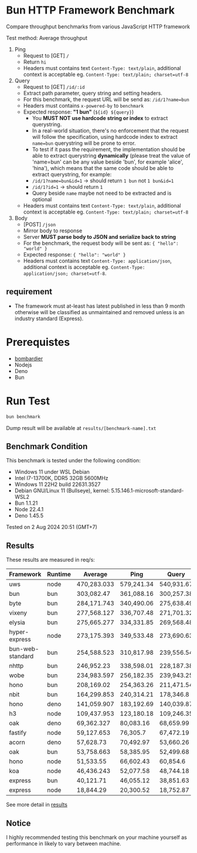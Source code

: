 # Bun HTTP Framework Benchmark

Compare throughput benchmarks from various JavaScript HTTP framework

Test method: Average throughput

1. Ping
    - Request to [GET] `/`
    - Return `hi`
    - Headers must contains text `Content-Type: text/plain`, additional context is acceptable eg. `Content-Type: text/plain; charset=utf-8`
2. Query
    - Request to [GET] `/id/:id`
    - Extract path parameter, query string and setting headers.
    - For this benchmark, the request URL will be send as: `/id/1?name=bun`
    - Headers must contains `x-powered-by` to `benchmark`
    - Expected response: **"1 bun"** (`${id} ${query}`)
        - You **MUST NOT use hardcode string or index** to extract querystring.
        - In a real-world situation, there's no enforcement that the request will follow the specification, using hardcode index to extract `name=bun` querystring will be prone to error.
        - To test if it pass the requirement, the implementation should be able to extract querystring **dynamically** (please treat the value of 'name=bun' can be any value beside 'bun', for example 'alice', 'hina'), which means that the same code should be able to extract querystring, for example:
        - `/id/1?name=bun&id=1` -> should return `1 bun` not `1 bun&id=1`
        - `/id/1?id=1` -> should return `1 `
        - Query beside `name` maybe not need to be extracted and is optional
    - Headers must contains text `Content-Type: text/plain`, additional context is acceptable eg. `Content-Type: text/plain; charset=utf-8`
3. Body
    - [POST] `/json`
    - Mirror body to response
    - Server **MUST parse body to JSON and serialize back to string**
    - For the benchmark, the request body will be sent as: `{ "hello": "world" }`
    - Expected response: `{ "hello": "world" }`
    - Headers must contains text `Content-Type: application/json`, additional context is acceptable eg. `Content-Type: application/json; charset=utf-8`.

## requirement

-   The framework must at-least has latest published in less than 9 month otherwise will be classified as unmaintained and removed unless is an industry standard (Express).

# Prerequistes

-   [bombardier](https://github.com/codesenberg/bombardier)
-   Nodejs
-   Deno
-   Bun

# Run Test

```typescript
bun benchmark
```

Dump result will be available at `results/[benchmark-name].txt`

## Benchmark Condition

This benchmark is tested under the following condition:

-   Windows 11 under WSL Debian
-   Intel I7-13700K, DDR5 32GB 5600MHz
-   Windows 11 22H2 build 22631.3527
-   Debian GNU/Linux 11 (Bullseye), kernel: 5.15.146.1-microsoft-standard-WSL2
-   Bun 1.1.21
-   Node 22.4.1
-   Deno 1.45.5

Tested on 2 Aug 2024 20:51 (GMT+7)

## Results

These results are measured in req/s:

| Framework        | Runtime | Average     | Ping       | Query      | Body       |
| ---------------- | ------- | ----------- | ---------- | ---------- | ---------- |
| uws              | node    | 470,283.033 | 579,241.34 | 540,931.67 | 290,676.09 |
| bun              | bun     | 303,082.47  | 361,088.16 | 300,257.38 | 247,901.87 |
| byte             | bun     | 284,171.743 | 340,490.06 | 275,638.49 | 236,386.68 |
| vixeny           | bun     | 277,568.127 | 336,707.48 | 271,701.32 | 224,295.58 |
| elysia           | bun     | 275,665.277 | 334,331.85 | 269,568.48 | 223,095.5  |
| hyper-express    | node    | 273,175.393 | 349,533.48 | 273,690.63 | 196,302.07 |
| bun-web-standard | bun     | 254,588.523 | 310,817.98 | 239,556.54 | 213,391.05 |
| nhttp            | bun     | 246,952.23  | 338,598.01 | 228,187.38 | 174,071.3  |
| wobe             | bun     | 234,983.597 | 256,182.35 | 239,943.25 | 208,825.19 |
| hono             | bun     | 208,169.02  | 254,363.26 | 211,471.54 | 158,672.26 |
| nbit             | bun     | 164,299.853 | 240,314.21 | 178,346.8  | 74,238.55  |
| hono             | deno    | 141,059.907 | 183,192.69 | 140,039.87 | 99,947.16  |
| h3               | node    | 109,437.953 | 123,180.18 | 109,246.35 | 95,887.33  |
| oak              | deno    | 69,362.327  | 80,083.16  | 68,659.99  | 59,343.83  |
| fastify          | node    | 59,127.653  | 76,305.7   | 67,472.19  | 33,605.07  |
| acorn            | deno    | 57,628.73   | 70,492.97  | 53,660.26  | 48,732.96  |
| oak              | bun     | 53,758.663  | 58,385.95  | 52,499.68  | 50,390.36  |
| hono             | node    | 51,533.55   | 66,602.43  | 60,854.6   | 27,143.62  |
| koa              | node    | 46,436.243  | 52,077.58  | 48,744.18  | 38,486.97  |
| express          | bun     | 40,121.71   | 46,055.12  | 38,851.63  | 35,458.38  |
| express          | node    | 18,844.29   | 20,300.52  | 18,752.87  | 17,479.48  |

See more detail in [results](https://github.com/SaltyAom/bun-http-framework-benchmark/tree/main/results)

## Notice

I highly recommended testing this benchmark on your machine yourself as performance in likely to vary between machine.
